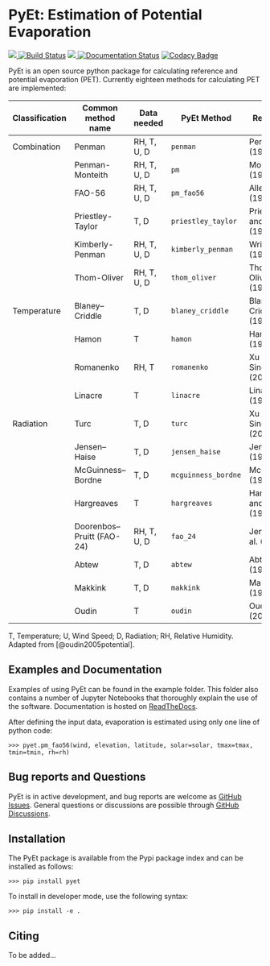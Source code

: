 # PyEt: Estimation of Potential Evaporation

<a href="http://www.gnu.org/licenses/gpl-3.0.txt"><img src=https://img.shields.io/github/license/phydrus/pyet> </a>
[![Build Status](https://travis-ci.org/phydrus/PyEt.svg?branch=master)](https://travis-ci.org/github/phydrus/PyEt)
<a href="https://pypi.python.org/pypi/pyet"> <img src=https://img.shields.io/pypi/v/pyet.svg> </a>
[![Documentation Status](https://readthedocs.org/projects/pyet/badge/?version=latest)](https://pyet.readthedocs.io/en/latest/?badge=latest)
[![Codacy Badge](https://api.codacy.com/project/badge/Grade/7ed73a2e80784ccf90317c1af8c0cc17)](https://app.codacy.com/gh/phydrus/PyEt?utm_source=github.com&utm_medium=referral&utm_content=phydrus/PyEt&utm_campaign=Badge_Grade_Dashboard)


PyEt is an open source python package for calculating reference and potential 
evaporation (PET). Currently eighteen methods for calculating PET are 
implemented:

| Classification | Common method name        | Data needed | PyEt Method        | Reference                   |
|----------------|---------------------------|-------------|--------------------|-----------------------------|
| Combination    | Penman                    | RH, T, U, D |`penman`            |Penman (1948)                |
|                | Penman-Monteith           | RH, T, U, D |`pm`                |Monteith (1965)              |
|                | FAO-56                    | RH, T, U, D |`pm_fao56`          |Allen et al. (1998)          |
|                | Priestley-Taylor          | T, D        |`priestley_taylor`  |Priestley and Taylor (1972)  |
|                | Kimberly-Penman           | RH, T, U, D |`kimberly_penman`   |Wright (1982)                |
|                | Thom-Oliver               | RH, T, U, D |`thom_oliver`       |Thom and Oliver (1977)       |
| Temperature    | Blaney–Criddle            | T, D        |`blaney_criddle`    |Blaney and Criddle (1952)    |
|                | Hamon                     | T           |`hamon`             |Hamon (1963)                 |
|                | Romanenko                 | RH, T       |`romanenko`         |Xu and Singh (2001)          |
|                | Linacre                   | T           |`linacre`           |Linacre (1977)               |
| Radiation      | Turc                      | T, D        |`turc`              |Xu and Singh (2001)          |
|                | Jensen–Haise              | T, D        |`jensen_haise`      |Jensen (1963)                |
|                | McGuinness–Bordne         | T, D        |`mcguinness_bordne` |McGuinness (1972)            |
|                | Hargreaves                | T           |`hargreaves`        |Hargreaves and Samani (1982) |
|                | Doorenbos–Pruitt (FAO-24) | RH, T, U, D |`fao_24`            |Jensen et al. (1990)         |
|                | Abtew                     | T, D        |`abtew`             |Abtew (1996)                 |
|                | Makkink                   | T, D        |`makkink`           |Makkink (1957)               |
|                | Oudin                     | T           |`oudin`             |Oudin (2005)                 |

T, Temperature; U, Wind Speed; D, Radiation; RH, Relative Humidity. Adapted from [@oudin2005potential].

## Examples and Documentation

Examples of using PyEt can be found in the example folder. This folder also 
contains a number of Jupyter Notebooks that thoroughly explain the use of the 
software. Documentation is hosted on [ReadTheDocs](pyet.readthedocs.io.).

After defining the input data, evaporation is estimated using only one 
line of python code:

`>>> pyet.pm_fao56(wind, elevation, latitude, solar=solar, tmax=tmax, tmin=tmin, rh=rh)`

## Bug reports and Questions

PyEt is in active development, and bug reports are welcome as [GitHub 
Issues](https://github.com/phydrus/PyEt/issues).
General questions or discussions are possible through 
[GitHub Discussions](https://github.com/phydrus/PyEt/discussions).

## Installation
The PyEt package is available from the Pypi package index and can be installed 
as follows:

`>>> pip install pyet`

To install in developer mode, use the following syntax:

`>>> pip install -e .`

## Citing
To be added...
